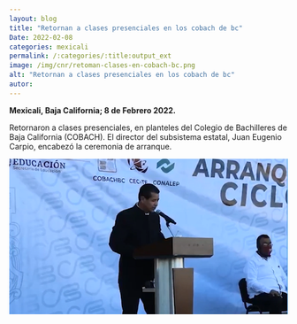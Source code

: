 ```yaml
---
layout: blog
title: "Retornan a clases presenciales en los cobach de bc"
Date: 2022-02-08
categories: mexicali
permalink: /:categories/:title:output_ext
image: /img/cnr/retoman-clases-en-cobach-bc.png
alt: "Retornan a clases presenciales en los cobach de bc"
autor:
---
```


**Mexicali, Baja California; 8 de Febrero 2022.** 

Retornaron a clases presenciales, en planteles del Colegio de Bachilleres de Baja California (COBACH). El director del subsistema estatal, Juan Eugenio Carpio, encabezó la ceremonia de arranque.

<div id="carouselExampleSlidesOnly" class="carousel slide" data-ride="carousel">
  <div class="carousel-inner">
    <div class="carousel-item active">
       <img class="d-block w-100" src="/img/cnr/retoman-clases-en-cobach-bc.png" loading="lazy"  alt="Retornan a clases presenciales en los cobach de bc">
    </div>
  </div>
</div>